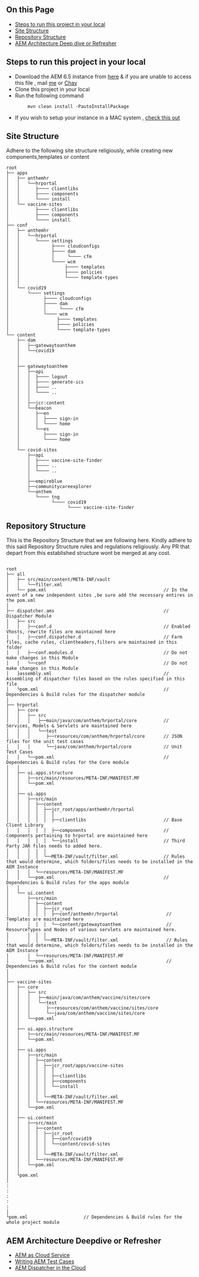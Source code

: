 ## On this Page 

* [Steps to run this project in your local](#markdown-header-steps-to-run-this-project-in-your-local)
* [Site Structure](#markdown-header-site-structure)
* [Repository Structure](#markdown-header-repository-structure)
* [AEM Architecture Deep dive or Refresher](#markdown-header-aem-architecture-deepdive-or-refresher)

## Steps to run this project in your local

* Download the AEM 6.5 instance from [here](https://drive.google.com/drive/folders/1oxqqAIrL5HkltC8hcXj6wc4BvLm2J1Fl?usp=sharing "Download the AEM 6.5 instance") & if you are unable to access this file , mail [me](mailto:titus@moonraft.com "Mail Titus") or [Chay](mailto:chaitanya.mullangi@moonraft.com "Mail Chaitanya")
* Clone this project in your local
* Run the following command

```
        mvn clean install -PautoInstallPackage
```
* If you wish to setup your instance in a MAC system , [check this out](https://github.com/TitusRobyK/Couple-of-obscure-Readmes/blob/main/mac-developer-guide.md)

## Site Structure

Adhere to the following site structure religiously, while creating new components,templates or content

```
root
├── apps
│   ├── anthemhr
│   │   └──hrportal
│   │      ├──── clientlibs
│   │      ├──── components
│   │      └──── install
│   └── vaccine-sites
│          ├──── clientlibs
│          ├──── components
│          └──── install
├── conf
│   ├── anthemhr
│   │   └──hrportal
│   │      └──── settings
│   │            ├──── cloudconfigs
│   │            ├──── dam
│   │            │     └──── cfm
│   │            └──── wcm
│   │                 ├──── templates
│   │                 ├──── policies
│   │                 └──── template-types
│   │
│   └── covid19
│       └──── settings
│             ├──── cloudconfigs
│             ├──── dam
│             │     └──── cfm
│             └──── wcm
│                  ├──── templates
│                  ├──── policies
│                  └──── template-types
└── content
    ├── dam
    │   ├──gatewaytoanthem
    │   └──covid19
    │
    │ 
    ├── gatewaytoanthem
    │   ├──api
    │   │  ├──── logout
    │   │  ├──── generate-ics
    │   │  ├──── ..
    │   │  └──── ..
    │   │
    │   ├──jcr:content
    │   └──beacon
    │      ├──en
    │      │  ├──── sign-in
    │      │  └──── home
    │      └──es
    │         ├──── sign-in
    │         └──── home
    │
    └── covid-sites
        ├──api
        │  ├──── vaccine-site-finder
        │  ├──── ..
        │  └──── ..
        │
        ├──empireblue
        ├──communitycareexplorer
        └──anthem
           └──── tng
                 └──── covid19
                       └──── vaccine-site-finder
```

## Repository Structure

This is the Repository Structure that we are following here. Kindly adhere to this said 
Repository Structure rules and regulations religiously. 
Any PR that depart from this established structure wont be merged at any cost.

```

root
├── all
│   ├── src/main/content/META-INF/vault
│   │   └──filter.xml
│   └── pom.xml                                            // In the event of a new independent sites ,be sure add the necessary entires in the pom.xml
│
├── dispatcher.ams                                         // Dispatcher Module
│   ├── src
│   │   ├──conf.d                                          // Enabled Vhosts, rewrite files are maintained here
│   │   ├──conf.dispatcher.d                               // Farm files, cache rules, clientheaders,filters are maintained in this folder
│   │   ├──conf.modules.d                                  // Do not make changes in this Module
│   │   └──conf                                            // Do not make changes in this Module
│   ├assembly.xml                                          // Assembling of dispatcher files based on the rules specified in this file
│   └pom.xml                                               // Dependencies & Build rules for the dispatcher module
│                                                               
├── hrportal        
│   ├── core
│   │   ├── src
│   │   │   ├──main/java/com/anthem/hrportal/core          // Services, Models & Servlets are maintained here
│   │   │   └──test
│   │   │      ├──resources/com/anthem/hrportal/core       // JSON files for the unit test cases     
│   │   │      └──java/com/anthem/hrportal/core            // Unit Test Cases             
│   │   └──pom.xml                                         // Dependencies & Build rules for the Core module
│   │
│   ├── ui.apps.structure
│   │   ├──src/main/resources/META-INF/MANIFEST.MF
│   │   └──pom.xml
│   │
│   ├── ui.apps
│   │   ├──src/main
│   │   │  ├──content
│   │   │  │  ├──jcr_root/apps/anthemhr/hrportal
│   │   │  │  │  │
│   │   │  │  │  ├──clientlibs                             // Base Client Library
│   │   │  │  │  ├──components                             // Components pertaining to hrportal are maintained here
│   │   │  │  │  └──install                                // Third Party JAR files needs to added here.
│   │   │  │  │
│   │   │  │  └──META-INF/vault/filter.xml                 // Rules that would determine, which folders/files needs to be installed in the AEM Instance   
│   │   │  └──resources/META-INF/MANIFEST.MF
│   │   └──pom.xml                                         // Dependencies & Build rules for the apps module
│   │
│   └── ui.content
│       ├──src/main
│       │  ├──content
│       │  │  ├──jcr_root
│       │  │  │  ├──conf/anthemhr/hrportal                  // Templates are maintained here                 
│       │  │  │  └──content/gatewaytoanthem                 // ResourceTypes and Nodes of various servlets are maintained here.
│       │  │  │
│       │  │  └──META-INF/vault/filter.xml                  // Rules that would determine, which folders/files needs to be installed in the AEM Instance 
│       │  └──resources/META-INF/MANIFEST.MF
│       └──pom.xml                                          // Dependencies & Build rules for the content module
│    
│    
├── vaccine-sites
│   ├── core
│   │   ├── src
│   │   │   ├──main/java/com/anthem/vaccine/sites/core
│   │   │   └──test
│   │   │      ├──resources/com/anthem/vaccine/sites/core       
│   │   │      └──java/com/anthem/vaccine/sites/core             
│   │   └──pom.xml
│   │
│   ├── ui.apps.structure
│   │   ├──src/main/resources/META-INF/MANIFEST.MF
│   │   └──pom.xml
│   │
│   ├── ui.apps
│   │   ├──src/main
│   │   │  ├──content
│   │   │  │  ├──jcr_root/apps/vaccine-sites
│   │   │  │  │  │
│   │   │  │  │  ├──clientlibs
│   │   │  │  │  ├──components
│   │   │  │  │  └──install
│   │   │  │  │
│   │   │  │  └──META-INF/vault/filter.xml   
│   │   │  └──resources/META-INF/MANIFEST.MF
│   │   └──pom.xml
│   │
│   ├── ui.content
│   │   ├──src/main
│   │   │  ├──content
│   │   │  │  ├──jcr_root
│   │   │  │  │  ├──conf/covid19
│   │   │  │  │  └──content/covid-sites
│   │   │  │  │
│   │   │  │  └──META-INF/vault/filter.xml   
│   │   │  └──resources/META-INF/MANIFEST.MF
│   │   └──pom.xml
│   │
│   └pom.xml
│
:
:
:
:
:
│
└pom.xml                     // Dependencies & Build rules for the whole project module
```

## AEM Architecture Deepdive or Refresher

* [AEM as Cloud Service](https://experienceleague.adobe.com/docs/experience-manager-learn/cloud-service/overview.html?lang=en#what%E2%80%99s-new)
* [Writing AEM Test Cases](https://www.youtube.com/watch?v=g5x6F8bUHj8)
* [AEM Dispatcher in the Cloud](https://experienceleague.adobe.com/docs/experience-manager-cloud-service/implementing/content-delivery/disp-overview.html#content-delivery)